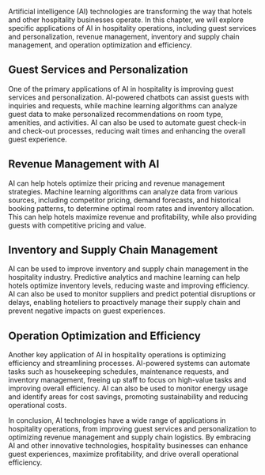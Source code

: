 

Artificial intelligence (AI) technologies are transforming the way that hotels and other hospitality businesses operate. In this chapter, we will explore specific applications of AI in hospitality operations, including guest services and personalization, revenue management, inventory and supply chain management, and operation optimization and efficiency.

Guest Services and Personalization
----------------------------------

One of the primary applications of AI in hospitality is improving guest services and personalization. AI-powered chatbots can assist guests with inquiries and requests, while machine learning algorithms can analyze guest data to make personalized recommendations on room type, amenities, and activities. AI can also be used to automate guest check-in and check-out processes, reducing wait times and enhancing the overall guest experience.

Revenue Management with AI
--------------------------

AI can help hotels optimize their pricing and revenue management strategies. Machine learning algorithms can analyze data from various sources, including competitor pricing, demand forecasts, and historical booking patterns, to determine optimal room rates and inventory allocation. This can help hotels maximize revenue and profitability, while also providing guests with competitive pricing and value.

Inventory and Supply Chain Management
-------------------------------------

AI can be used to improve inventory and supply chain management in the hospitality industry. Predictive analytics and machine learning can help hotels optimize inventory levels, reducing waste and improving efficiency. AI can also be used to monitor suppliers and predict potential disruptions or delays, enabling hoteliers to proactively manage their supply chain and prevent negative impacts on guest experiences.

Operation Optimization and Efficiency
-------------------------------------

Another key application of AI in hospitality operations is optimizing efficiency and streamlining processes. AI-powered systems can automate tasks such as housekeeping schedules, maintenance requests, and inventory management, freeing up staff to focus on high-value tasks and improving overall efficiency. AI can also be used to monitor energy usage and identify areas for cost savings, promoting sustainability and reducing operational costs.

In conclusion, AI technologies have a wide range of applications in hospitality operations, from improving guest services and personalization to optimizing revenue management and supply chain logistics. By embracing AI and other innovative technologies, hospitality businesses can enhance guest experiences, maximize profitability, and drive overall operational efficiency.
